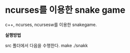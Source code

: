 # ncurses를 이용한 snake game

c++, ncurses, ncursesw를 이용한 snakegame.

**실행방법**

src 폴더에서 다음을 수행한다.
    make
    ./snakk
